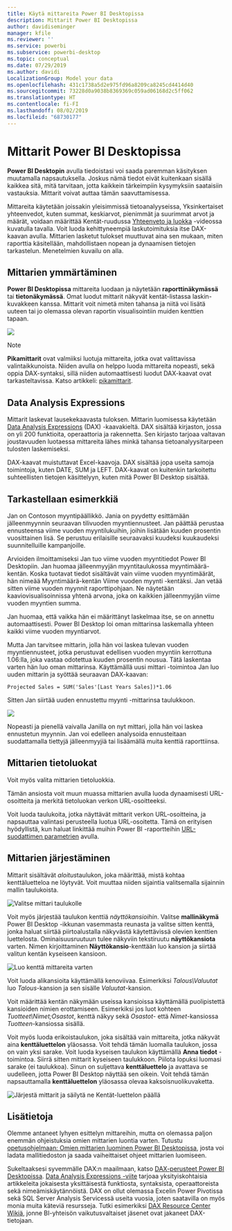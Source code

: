 ```yaml
---
title: Käytä mittareita Power BI Desktopissa
description: Mittarit Power BI Desktopissa
author: davidiseminger
manager: kfile
ms.reviewer: ''
ms.service: powerbi
ms.subservice: powerbi-desktop
ms.topic: conceptual
ms.date: 07/29/2019
ms.author: davidi
LocalizationGroup: Model your data
ms.openlocfilehash: 431c1738a5d2e975fd96a8209ca8245cd4414d40
ms.sourcegitcommit: 73228d0a9038b8369369c059ad06168d2c5ff062
ms.translationtype: HT
ms.contentlocale: fi-FI
ms.lasthandoff: 08/02/2019
ms.locfileid: "68730177"
---
```

# <a name="measures-in-power-bi-desktop"></a>Mittarit Power BI Desktopissa

**Power BI Desktopin** avulla tiedoistasi voi saada paremman käsityksen muutamalla napsautuksella. Joskus nämä tiedot eivät kuitenkaan sisällä kaikkea sitä, mitä tarvitaan, jotta kaikkein tärkeimpiin kysymyksiin saataisiin vastauksia. Mittarit voivat auttaa tämän saavuttamisessa.

Mittareita käytetään joissakin yleisimmissä tietoanalyyseissa, Yksinkertaiset yhteenvedot, kuten summat, keskiarvot, pienimmät ja suurimmat arvot ja määrät, voidaan määrittää Kentät-ruudussa [Yhteenveto ja luokka](https://docs.microsoft.com/power-bi/guided-learning/visualizations?tutorial-step=16) -videossa kuvatulla tavalla. Voit luoda kehittyneempiä laskutoimituksia itse DAX-kaavan avulla. Mittarien lasketut tulokset muuttuvat aina sen mukaan, miten raporttia käsitellään, mahdollistaen nopean ja dynaamisen tietojen tarkastelun. Menetelmien kuvailu on alla.

## <a name="understanding-measures"></a>Mittarien ymmärtäminen

**Power BI Desktopissa** mittareita luodaan ja näytetään **raporttinäkymässä** tai **tietonäkymässä**. Omat luodut mittarit näkyvät kentät-listassa laskin-kuvakkeen kanssa. Mittarit voit nimetä miten tahansa ja niitä voi lisätä uuteen tai jo olemassa olevan raportin visualisointiin muiden kenttien tapaan.

![](media/desktop-measures/measuresinpbid_measinfieldlist.png)

> [!NOTE]
> **Pikamittarit** ovat valmiiksi luotuja mittareita, jotka ovat valittavissa valintaikkunoista. Niiden avulla on helppo luoda mittareita nopeasti, sekä oppia DAX-syntaksi, sillä niiden automaattisesti luodut DAX-kaavat ovat tarkasteltavissa. Katso artikkeli: [pikamittarit](desktop-quick-measures.md).
> 
> 

## <a name="data-analysis-expressions"></a>Data Analysis Expressions

Mittarit laskevat lausekekaavasta tuloksen. Mittarin luomisessa käytetään [Data Analysis Expressions](https://msdn.microsoft.com/library/gg413422.aspx) (DAX) -kaavakieltä. DAX sisältää kirjaston, jossa on yli 200 funktioita, operaattoria ja rakennetta. Sen kirjasto tarjoaa valtavan joustavuuden luotaessa mittareita lähes minkä tahansa tietoanalyysitarpeen tulosten laskemiseksi.

DAX-kaavat muistuttavat Excel-kaavoja. DAX sisältää jopa useita samoja toimintoja, kuten DATE, SUM ja LEFT. DAX-kaavat on kuitenkin tarkoitettu suhteellisten tietojen käsittelyyn, kuten mitä Power BI Desktop sisältää.

## <a name="lets-look-at-an-example"></a>Tarkastellaan esimerkkiä
Jan on Contoson myyntipäällikkö. Jania on pyydetty esittämään jälleenmyynnin seuraavan tilivuoden myyntiennusteet. Jan päättää perustaa ennusteensa viime vuoden myyntilukuihin, joihin lisätään kuuden prosentin vuosittainen lisä. Se perustuu erilaisille seuraavaksi kuudeksi kuukaudeksi suunnitelluille kampanjoille.

Arvioiden ilmoittamiseksi Jan tuo viime vuoden myyntitiedot Power BI Desktopiin. Jan huomaa jälleenmyyjän myyntitaulukossa myyntimäärä-kentän. Koska tuotavat tiedot sisältävät vain viime vuoden myyntimäärät, hän nimeää Myyntimäärä-kentän Viime vuoden myynti -kentäksi. Jan vetää sitten viime vuoden myynnit raporttipohjaan. Ne näytetään kaaviovisualisoinnissa yhtenä arvona, joka on kaikkien jälleenmyyjän viime vuoden myyntien summa.

Jan huomaa, että vaikka hän ei määrittänyt laskelmaa itse, se on annettu automaattisesti. Power BI Desktop loi oman mittarinsa laskemalla yhteen kaikki viime vuoden myyntiarvot.

Mutta Jan tarvitsee mittarin, jolla hän voi laskea tulevan vuoden myyntiennusteet, jotka perustuvat edellisen vuoden myyntiin kerrottuna 1.06:lla, joka vastaa odotettua kuuden prosentin nousua. Tätä laskentaa varten hän luo oman mittarinsa. Käyttämällä uusi mittari -toimintoa Jan luo uuden mittarin ja syöttää seuraavan DAX-kaavan:

    Projected Sales = SUM('Sales'[Last Years Sales])*1.06

Sitten Jan siirtää uuden ennustettu myynti -mittarinsa taulukkoon.

![](media/desktop-measures/measuresinpbid_lastyearsales.png)

Nopeasti ja pienellä vaivalla Janilla on nyt mittari, jolla hän voi laskea ennustetun myynnin. Jan voi edelleen analysoida ennusteitaan suodattamalla tiettyjä jälleenmyyjiä tai lisäämällä muita kenttiä raporttiinsa.

## <a name="data-categories-for-measures"></a>Mittarien tietoluokat

Voit myös valita mittarien tietoluokkia. 

Tämän ansiosta voit muun muassa mittarien avulla luoda dynaamisesti URL-osoitteita ja merkitä tietoluokan verkon URL-osoitteeksi. 

Voit luoda taulukoita, jotka näyttävät mittarit verkon URL-osoitteina, ja napsauttaa valintasi perusteella luotua URL-osoitetta. Tämä on erityisen hyödyllistä, kun haluat linkittää muihin Power BI -raportteihin [URL-suodattimen parametrien](service-url-filters.md) avulla.


## <a name="organizing-your-measures"></a>Mittarien järjestäminen

Mittarit sisältävät *aloitus*taulukon, joka määrittää, mistä kohtaa kenttäluetteloa ne löytyvät. Voit muuttaa niiden sijaintia valitsemalla sijainnin mallin taulukoista.

![Valitse mittari taulukolle](media/desktop-measures/measures-03.png)

Voit myös järjestää taulukon kenttiä *näyttökansioihin*. Valitse **mallinäkymä** Power BI Desktop -ikkunan vasemmasta reunasta ja valitse sitten kenttä, jonka haluat siirtää piirtoalustalla näkyvästä käytettävissä olevien kenttien luettelosta. Ominaisuusruutuun tulee näkyviin tekstiruutu **näyttökansiota** varten. Nimen kirjoittaminen **Näyttökansio**-kenttään luo kansion ja siirtää valitun kentän kyseiseen kansioon.

![Luo kenttä mittareita varten](media/desktop-measures/measures-04.gif)

Voit luoda alikansioita käyttämällä kenoviivaa. Esimerkiksi *Talous\Valuutat* luo *Talous*-kansion ja sen sisälle *Valuutat*-kansion.

Voit määrittää kentän näkymään useissa kansioissa käyttämällä puolipistettä kansioiden nimien erottamiseen. Esimerkiksi jos luot kohteen *Tuotteet\Nimet;Osastot*, kenttä näkyy sekä *Osastot*- että *Nimet*-kansiossa *Tuotteen*-kansiossa sisällä.

Voit myös luoda erikoistaulukon, joka sisältää vain mittareita, jotka näkyvät aina **kenttäluettelon** yläosassa. Voit tehdä tämän luomalla taulukon, jossa on vain yksi sarake. Voit luoda kyseisen taulukon käyttämällä **Anna tiedot** -toimintoa. Siirrä sitten mittarit kyseiseen taulukkoon. Piilota lopuksi luomasi sarake (ei taulukkoa). Sinun on suljettava **kenttäluettelo** ja avattava se uudelleen, jotta Power BI Desktop näyttää sen oikein. Voit tehdä tämän napsauttamalla **kenttäluettelon** yläosassa olevaa kaksoisnuolikuvaketta.

![Järjestä mittarit ja säilytä ne Kentät-luettelon päällä](media/desktop-measures/measures-05.png)

## <a name="learn-more"></a>Lisätietoja
Olemme antaneet lyhyen esittelyn mittareihin, mutta on olemassa paljon enemmän ohjeistuksia omien mittarien luontia varten. Tutustu [opetusohjelmaan: Omien mittarien luominen Power BI Desktopissa](desktop-tutorial-create-measures.md), josta voi ladata mallitiedoston ja saada vaiheittaiset ohjeet mittarien luomiseen.  

Sukeltaaksesi syvemmälle DAX:n maailmaan, katso [DAX-perusteet Power BI Desktopissa](desktop-quickstart-learn-dax-basics.md). [Data Analysis Expressions -viite](https://msdn.microsoft.com/library/gg413422.aspx) tarjoaa yksityiskohtaisia artikkeleita jokaisesta yksittäisestä funktiosta, syntaksista, operaattoreista sekä nimeämiskäytännöistä. DAX on ollut olemassa Excelin Power Pivotissa sekä SQL Server Analysis Servicessä useita vuosia, joten saatavilla on myös monia muita käteviä resursseja. Tutki esimerkiksi [DAX Resource Center Wikiä](http://social.technet.microsoft.com/wiki/contents/articles/1088.dax-resource-center.aspx), jonne BI-yhteisön vaikutusvaltaiset jäsenet ovat jakaneet DAX-tietojaan.



